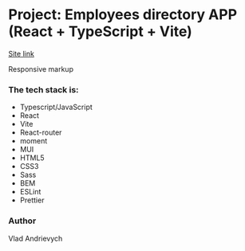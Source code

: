 # Project: Employees directory APP (React + TypeScript + Vite)

<a href='https://guileless-kangaroo-974ef8.netlify.app'>Site link</a>

<p>Responsive markup</p>

<h3>The tech stack is:</h3>
<ul>
  <li>Typescript/JavaScript</li> 
  <li>React</li> 
  <li>Vite</li>
  <li>React-router</li>
  <li>moment</li>
  <li>MUI</li> 
  <li>HTML5</li>
  <li>CSS3</li> 
  <li>Sass</li> 
  <li>BEM</li> 
  <li>ESLint</li> 
  <li>Prettier</li> 
</ul>

<h3>Author</h3>
<p>Vlad Andrievych</p>
